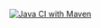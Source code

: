 [![Java CI with Maven](https://github.com/VladimirNetol/TicketsComparing/actions/workflows/maven.yml/badge.svg?branch=master)](https://github.com/VladimirNetol/TicketsComparing/actions/workflows/maven.yml)